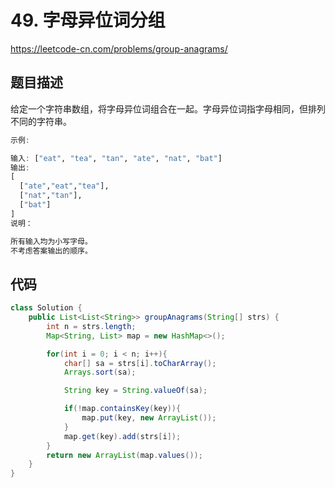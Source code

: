 # 49. 字母异位词分组

https://leetcode-cn.com/problems/group-anagrams/

## 题目描述


给定一个字符串数组，将字母异位词组合在一起。字母异位词指字母相同，但排列不同的字符串。


```r
示例:

输入: ["eat", "tea", "tan", "ate", "nat", "bat"]
输出:
[
  ["ate","eat","tea"],
  ["nat","tan"],
  ["bat"]
]
说明：

所有输入均为小写字母。
不考虑答案输出的顺序。
```

## 代码

```java
class Solution {
    public List<List<String>> groupAnagrams(String[] strs) {
        int n = strs.length;
        Map<String, List> map = new HashMap<>();

        for(int i = 0; i < n; i++){
            char[] sa = strs[i].toCharArray();
            Arrays.sort(sa);

            String key = String.valueOf(sa);

            if(!map.containsKey(key)){
                map.put(key, new ArrayList());
            }
            map.get(key).add(strs[i]);      
        }
        return new ArrayList(map.values());
    }
}
```